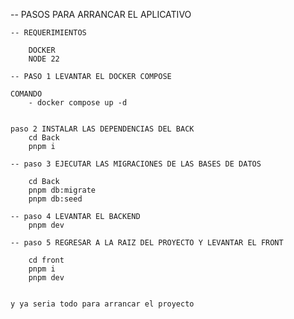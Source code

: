 -- PASOS PARA ARRANCAR EL APLICATIVO

    -- REQUERIMIENTOS 

        DOCKER 
        NODE 22

    -- PASO 1 LEVANTAR EL DOCKER COMPOSE

    COMANDO
        - docker compose up -d 


    paso 2 INSTALAR LAS DEPENDENCIAS DEL BACK
        cd Back
        pnpm i

    -- paso 3 EJECUTAR LAS MIGRACIONES DE LAS BASES DE DATOS

        cd Back
        pnpm db:migrate
        pnpm db:seed

    -- paso 4 LEVANTAR EL BACKEND
        pnpm dev

    -- paso 5 REGRESAR A LA RAIZ DEL PROYECTO Y LEVANTAR EL FRONT 

        cd front
        pnpm i 
        pnpm dev

    
    y ya seria todo para arrancar el proyecto
        
